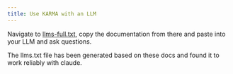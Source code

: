 ```yaml
---
title: Use KARMA with an LLM
---
```


Navigate to [llms-full.txt](https://karma.eka.care/llms-full.txt), copy the documentation from there and paste into your LLM and ask questions.

The llms.txt file has been generated based on these docs and found it to work reliably with claude.
